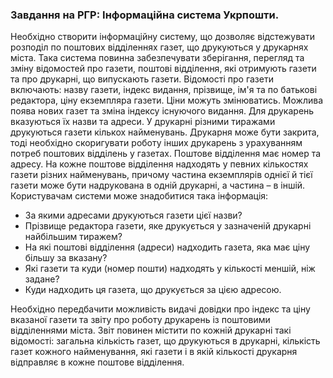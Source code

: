 ### Завдання на РГР: Інформаційна система Укрпошти.

Необхідно створити інформаційну систему, що дозволяє відстежувати розподіл по поштових відділеннях газет, що друкуються у друкарнях міста. Така система повинна забезпечувати зберігання, перегляд та зміну відомостей про газети, поштові відділення, які отримують газети та про друкарні, що випускають газети. Відомості про газети включають: назву газети, індекс видання, прізвище, ім'я та по батькові редактора, ціну екземпляра газети. Ціни можуть змінюватись. Можлива поява нових газет та зміна індексу існуючого видання. Для друкарень вказуються їх назви та адреси. У друкарні різними тиражами друкуються газети кількох найменувань. Друкарня може бути закрита, тоді необхідно скоригувати роботу інших друкарень з урахуванням потреб поштових відділень у газетах. Поштове відділення має номер та адресу. На кожне поштове відділення надходять у певних кількостях газети різних найменувань, причому частина екземплярів однієї й тієї газети може бути надрукована в одній друкарні, а частина – в іншій.
Користувачам системи може знадобитися така інформація:
-	За якими адресами друкуються газети цієї назви?
-	Прізвище редактора газети, яке друкується у зазначеній друкарні найбільшим тиражем?
-	На які поштові відділення (адреси) надходить газета, яка має ціну більшу за вказану?
-	Які газети та куди (номер пошти) надходять у кількості меншій, ніж задане?
-	Куди надходить ця газета, що друкується за цією адресою.

Необхідно передбачити можливість видачі довідки про індекс та ціну вказаної газети та звіту про роботу друкарень із поштовими відділеннями міста. Звіт повинен містити по кожній друкарні такі відомості: загальна кількість газет, що друкуються в друкарні, кількість газет кожного найменування, які газети і в якій кількості друкарня відправляє в кожне поштове відділення.
